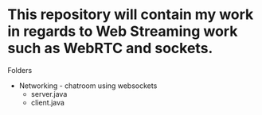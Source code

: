 # This repository will contain my work in regards to Web Streaming work such as WebRTC and sockets.
Folders  
* Networking - chatroom using websockets 
  - server.java
  - client.java

